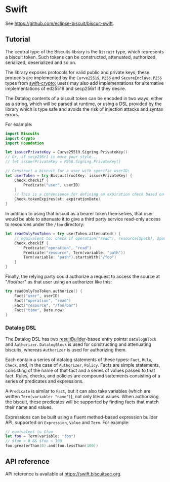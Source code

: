 # Swift

See <https://github.com/eclipse-biscuit/biscuit-swift>.

## Tutorial

The central type of the Biscuits library is the `Biscuit` type, which represents a biscuit token.
Such tokens can be constructed, attenuated, authorized, serialized, deserialized and so on.

The library exposes protocols for valid public and private keys; these protocols are implemented by
the `Curve25519`, `P256` and `SecureEnclave.P256` types from [swift-crypto][swift-crypto]; users may
also add implementations for alternative implementations of ed25519 and secp256r1 if they desire.

The Datalog contents of a biscuit token can be encoded in two ways: either as a string, which will be
parsed at runtime, or using a DSL provided by the library which is type safe and avoids the risk
of injection attacks and syntax errors.

For example:

```swift
import Biscuits
import Crypto
import Foundation

let issuerPrivateKey = Curve25519.Signing.PrivateKey()
// Or, if secp256r1 is more your style...
// let issuerPrivateKey = P256.Signing.PrivateKey()

// Construct a biscuit for a user with specific userID:
let userToken = try Biscuit(rootKey: issuerPrivateKey) {
    Check.checkIf {
        Predicate("user", userID)
    }
    // This is a convenience for defining an expiration check based on the time fact:
    Check.tokenExpires(at: expirationDate)
}
```

In addition to using that biscuit as a bearer token themselves, that user would be able to attenuate
it to give a third party service read-only access to resources under the `/foo` directory:

```swift
let readOnlyFooToken = try userToken.attenuated() {
    // equivalent to: check if operation("read"), resource($path), $path.starts_with("/foo");
    Check.checkIf {
        Predicate("operation", "read")
        Predicate("resource", Term(variable: "path"))
        Term(variable: "path").startsWith("/foo")
    }
}
```

Finally, the relying party could authorize a request to access the source at "/foo/bar" as that user
using an authorizer like this:

```swift
try readOnlyFooToken.authorize() {
    Fact("user", userID)
    Fact("operation", "read")
    Fact("resource", "/foo/bar")
    Fact("time", Date.now)
}
```

### Datalog DSL

The Datalog DSL has two [resultBuilder][resultBuilder]-based entry points: `DatalogBlock` and
`Authorizer`. `DatalogBlock` is used for constructing and attenuating biscuits, whereas `Authorizer`
is used for authorizing them.

Each contain a series of datalog statements of these types: `Fact`, `Rule`, `Check`, and, in the
case of `Authorizer`, `Policy`. Facts are simple statements, consisting of the name of that fact and
a series of values passed to that fact. Rules, checks, and policies are compound statements
consisting of a series of predicates and expressions.

A `Predicate` is similar to `Fact`, but it can also take variables (which are written
`Term(variable: "name")`), not only literal values. When authorizing the biscuit, these predicates
will be supported by finding facts that match their name and values.

Expressions can be built using a fluent method-based expression builder API, supported on
`Expression`, `Value` and `Term`. For example:

```swift
// equivalent to $foo
let foo = Term(variable: "foo")
// $foo > 0 && $foo < 100
foo.greaterThan(0).and(foo.lessThan(100))
```
## API reference

API reference is available at <https://swift.biscuitsec.org>.

[swift-crypto]: https://github.com/apple/swift-crypto
[resultBuilder]: https://docs.swift.org/swift-book/documentation/the-swift-programming-language/advancedoperators/#Result-Builders
